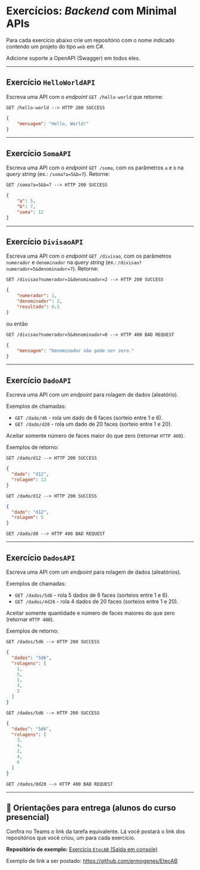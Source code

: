 # Exercícios: _Backend_ com Minimal APIs

Para cada exercício abaixo crie um repositório com o nome indicado contendo um projeto do tipo `web` em C#.

Adicione suporte a OpenAPI (Swagger) em todos eles.

---
## Exercício `HelloWorldAPI`

Escreva uma API com o _endpoint_ `GET /hello-world` que retorne:

`GET /hello-world --> HTTP 200 SUCCESS`
```json
{
    "mensagem": "Hello, World!"
}
```

---
## Exercício `SomaAPI`

Escreva uma API com o _endpoint_ `GET /soma`, com os parâmetros `a` e `b` na _query string_ (ex.: `/soma?a=5&b=7`). Retorne:

`GET /soma?a=5&b=7 --> HTTP 200 SUCCESS`
```json
{
    "a": 5,
    "b": 7,
    "soma": 12
}
```

---
## Exercício `DivisaoAPI`

Escreva uma API com o _endpoint_ `GET /divisao`, com os parâmetros `numerador` e `denominador` na _query string_ (ex.: `/divisao?numerador=5&denominador=7`). Retorne:

`GET /divisao?numerador=1&denominador=2 --> HTTP 200 SUCCESS`
```json
{
    "numerador": 1,
    "denominador": 2,
    "resultado": 0.5
}
```

ou então

`GET /divisao?numerador=5&denominador=0 --> HTTP 400 BAD REQUEST`
```json
{
    "mensagem": "Denominador não pode ser zero."
}
```

---
## Exercício `DadoAPI`

Escreva uma API com um _endpoint_ para rolagem de dados (aleatório).

Exemplos de chamadas:

- `GET /dado/d6` - rola um dado de 6 faces (sorteio entre 1 e 6).
- `GET /dado/d20` - rola um dado de 20 faces (sorteio entre 1 e 20).

Aceitar somente número de faces maior do que zero (retornar `HTTP 400`).

Exemplos de retorno:

`GET /dado/d12 --> HTTP 200 SUCCESS`
```json
{
  "dado": "d12",
  "rolagem": 12
}
```

`GET /dado/d12 --> HTTP 200 SUCCESS`
```json
{
  "dado": "d12",
  "rolagem": 5
}
```

`GET /dado/d0 --> HTTP 400 BAD REQUEST`

---
## Exercício `DadosAPI`

Escreva uma API com um _endpoint_ para rolagem de dados (aleatórios).

Exemplos de chamadas:

- `GET /dados/5d6` - rola 5 dados de 6 faces (sorteios entre 1 e 6).
- `GET /dados/4d20` - rola 4 dados de 20 faces (sorteios entre 1 e 20).

Aceitar somente quantidade e número de faces maiores do que zero (retornar `HTTP 400`).

Exemplos de retorno:

`GET /dados/5d6 --> HTTP 200 SUCCESS`
```json
{
  "dados": "5d6",
  "rolagens": [
    1,
    5,
    1,
    3,
    2
  ]
}
```

`GET /dados/5d6 --> HTTP 200 SUCCESS`
```json
{
  "dados": "5d6",
  "rolagens": [
    3,
    4,
    2,
    4,
    6
  ]
}
```

`GET /dados/0d20 --> HTTP 400 BAD REQUEST`

---

## 🏁 Orientações para entrega (alunos do curso presencial)

Confira no Teams o link da tarefa equivalente. Lá você postará o link dos repositórios que você criou, um para cada exercício.

**Repositório de exemplo:**
[Exercício `EtecAB` (Saída em console)](https://github.com/ermogenes/EtecAB)

Exemplo de link a ser postado: https://github.com/ermogenes/EtecAB
